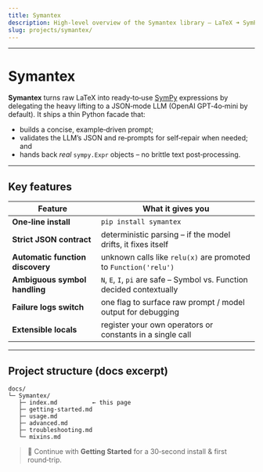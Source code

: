 ```yaml
---
title: Symantex
description: High‑level overview of the Symantex library – LaTeX ➜ SymPy via LLMs
slug: projects/symantex/
---
```


-------------------------

# Symantex

**Symantex** turns raw LaTeX into ready‑to‑use [SymPy](https://www.sympy.org/) expressions by delegating the heavy lifting to a JSON‑mode LLM (OpenAI GPT‑4o‑mini by default).  It ships a thin Python facade that:

* builds a concise, example‑driven prompt;
* validates the LLM’s JSON and re‑prompts for self‑repair when needed; and
* hands back *real* `sympy.Expr` objects – no brittle text post‑processing.

---

## Key features

| Feature                          | What it gives you                                                       |
| -------------------------------- | ----------------------------------------------------------------------- |
| **One‑line install**             | `pip install symantex`                                                  |
| **Strict JSON contract**         | deterministic parsing – if the model drifts, it fixes itself            |
| **Automatic function discovery** | unknown calls like `relu(x)` are promoted to `Function('relu')`         |
| **Ambiguous symbol handling**    | `N`, `E`, `I`, `pi` are safe – Symbol vs. Function decided contextually |
| **Failure logs switch**          | one flag to surface raw prompt / model output for debugging             |
| **Extensible locals**            | register your own operators or constants in a single call               |

---

## Project structure (docs excerpt)

```
docs/
└─ Symantex/
   ├─ index.md          ← this page
   ├─ getting-started.md
   ├─ usage.md
   ├─ advanced.md
   ├─ troubleshooting.md
   └─ mixins.md
```

> 📖  Continue with **Getting Started** for a 30‑second install & first round‑trip.
